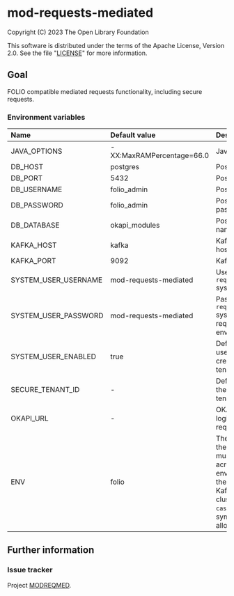 # mod-requests-mediated

Copyright (C) 2023 The Open Library Foundation

This software is distributed under the terms of the Apache License,
Version 2.0. See the file "[LICENSE](LICENSE)" for more information.

## Goal

FOLIO compatible mediated requests functionality, including secure requests.

### Environment variables

| Name                 | Default value             | Description                                                                                                                                                                           |
|:---------------------|:--------------------------|:--------------------------------------------------------------------------------------------------------------------------------------------------------------------------------------|
| JAVA_OPTIONS         | -XX:MaxRAMPercentage=66.0 | Java options                                                                                                                                                                          |
| DB_HOST              | postgres                  | Postgres hostname                                                                                                                                                                     |
| DB_PORT              | 5432                      | Postgres port                                                                                                                                                                         |
| DB_USERNAME          | folio_admin               | Postgres username                                                                                                                                                                     |
| DB_PASSWORD          | folio_admin               | Postgres username password                                                                                                                                                            |
| DB_DATABASE          | okapi_modules             | Postgres database name                                                                                                                                                                |
| KAFKA_HOST           | kafka                     | Kafka broker hostname                                                                                                                                                                 |
| KAFKA_PORT           | 9092                      | Kafka broker port                                                                                                                                                                     |
| SYSTEM_USER_USERNAME | mod-requests-mediated     | Username for `mod-requests-mediated` system user                                                                                                                                      |
| SYSTEM_USER_PASSWORD | mod-requests-mediated     | Password for `mod-requests-mediated` system user (not required for dev envs)                                                                                                          |
| SYSTEM_USER_ENABLED  | true                      | Defines if system user must be created at service tenant initialization                                                                                                               |
| SECURE_TENANT_ID     | -                         | Defines name of the tenant secure tenant                                                                                                                                              |
| OKAPI_URL            | -                         | OKAPI URL used to login system user, required                                                                                                                                         |
| ENV                  | folio                     | The logical name of the deployment, must be unique across all environments using the same shared Kafka/Elasticsearch clusters, `a-z (any case)`, `0-9`, `-`, `_` symbols only allowed |


## Further information

### Issue tracker

Project [MODREQMED](https://issues.folio.org/browse/MODREQMED).


